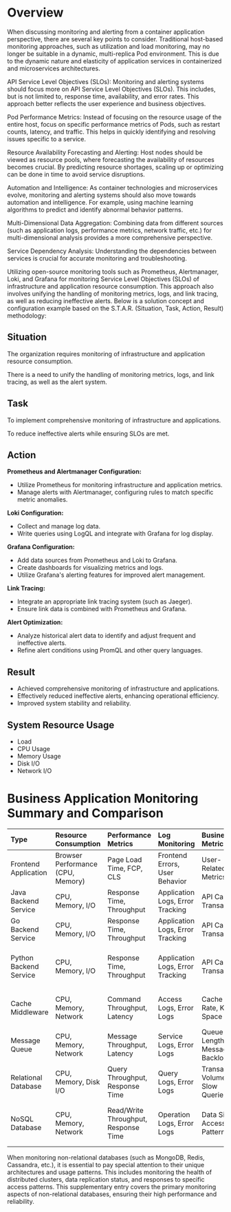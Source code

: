 # Overview

When discussing monitoring and alerting from a container application perspective, there are several key points to consider. Traditional host-based monitoring approaches, such as utilization and load monitoring, may no longer be suitable in a dynamic, multi-replica Pod environment. This is due to the dynamic nature and elasticity of application services in containerized and microservices architectures.

API Service Level Objectives (SLOs): Monitoring and alerting systems should focus more on API Service Level Objectives (SLOs). This includes, but is not limited to, response time, availability, and error rates. This approach better reflects the user experience and business objectives.

Pod Performance Metrics: Instead of focusing on the resource usage of the entire host, focus on specific performance metrics of Pods, such as restart counts, latency, and traffic. This helps in quickly identifying and resolving issues specific to a service.

Resource Availability Forecasting and Alerting: Host nodes should be viewed as resource pools, where forecasting the availability of resources becomes crucial. By predicting resource shortages, scaling up or optimizing can be done in time to avoid service disruptions.

Automation and Intelligence: As container technologies and microservices evolve, monitoring and alerting systems should also move towards automation and intelligence. For example, using machine learning algorithms to predict and identify abnormal behavior patterns.

Multi-Dimensional Data Aggregation: Combining data from different sources (such as application logs, performance metrics, network traffic, etc.) for multi-dimensional analysis provides a more comprehensive perspective.

Service Dependency Analysis: Understanding the dependencies between services is crucial for accurate monitoring and troubleshooting.

Utilizing open-source monitoring tools such as Prometheus, Alertmanager, Loki, and Grafana for monitoring Service Level Objectives (SLOs) of infrastructure and application resource consumption. This approach also involves unifying the handling of monitoring metrics, logs, and link tracing, as well as reducing ineffective alerts. Below is a solution concept and configuration example based on the S.T.A.R. (Situation, Task, Action, Result) methodology:

## Situation

The organization requires monitoring of infrastructure and application resource consumption.

There is a need to unify the handling of monitoring metrics, logs, and link tracing, as well as the alert system.

## Task

To implement comprehensive monitoring of infrastructure and applications.

To reduce ineffective alerts while ensuring SLOs are met.

## Action

**Prometheus and Alertmanager Configuration:**

- Utilize Prometheus for monitoring infrastructure and application metrics.
- Manage alerts with Alertmanager, configuring rules to match specific metric anomalies.

**Loki Configuration:**

- Collect and manage log data.
- Write queries using LogQL and integrate with Grafana for log display.

**Grafana Configuration:**

- Add data sources from Prometheus and Loki to Grafana.
- Create dashboards for visualizing metrics and logs.
- Utilize Grafana's alerting features for improved alert management.

**Link Tracing:**

- Integrate an appropriate link tracing system (such as Jaeger).
- Ensure link data is combined with Prometheus and Grafana.

**Alert Optimization:**

- Analyze historical alert data to identify and adjust frequent and ineffective alerts.
- Refine alert conditions using PromQL and other query languages.

## Result

- Achieved comprehensive monitoring of infrastructure and applications.
- Effectively reduced ineffective alerts, enhancing operational efficiency.
- Improved system stability and reliability.

## System Resource Usage

- Load
- CPU Usage
- Memory Usage
- Disk I/O
- Network I/O

# Business Application Monitoring Summary and Comparison

| Type                | Resource Consumption | Performance Metrics     | Log Monitoring      | Business Metrics    | Special Considerations            |
|:----|:----|:----|:----|:----|:----|
| Frontend Application | Browser Performance (CPU, Memory) | Page Load Time, FCP, CLS | Frontend Errors, User Behavior | User-Related Metrics | User Experience Metrics (FID, LCP) |
| Java Backend Service | CPU, Memory, I/O       | Response Time, Throughput | Application Logs, Error Tracking | API Calls, Transactions | JVM Metrics (GC, Heap Usage)       |
| Go Backend Service   | CPU, Memory, I/O       | Response Time, Throughput | Application Logs, Error Tracking | API Calls, Transactions | Go Goroutine Count, GC Metrics    |
| Python Backend Service | CPU, Memory, I/O     | Response Time, Throughput | Application Logs, Error Tracking | API Calls, Transactions | GIL Lock Contention, Python-Specific Metrics |
| Cache Middleware     | CPU, Memory, Network   | Command Throughput, Latency | Access Logs, Error Logs | Cache Hit Rate, Key-Space Stats | Persistence Latency, Replication Latency |
| Message Queue        | CPU, Memory, Network   | Message Throughput, Latency | Service Logs, Error Logs | Queue Length, Message Backlog | Partition Status, Consumer Lag     |
| Relational Database  | CPU, Memory, Disk I/O  | Query Throughput, Response Time | Query Logs, Error Logs | Transaction Volume, Slow Queries | Lock Waits, Replication Delay, Buffer Pool Hit Rate |
| NoSQL Database       | CPU, Memory, Network   | Read/Write Throughput, Response Time | Operation Logs, Error Logs | Data Size, Access Patterns | Distributed Health, Partition Status, Data Replication |


When monitoring non-relational databases (such as MongoDB, Redis, Cassandra, etc.), it is essential to pay special attention to their unique architectures and usage patterns. This includes monitoring the health of distributed clusters, data replication status, and responses to specific access patterns. This supplementary entry covers the primary monitoring aspects of non-relational databases, ensuring their high performance and reliability.
